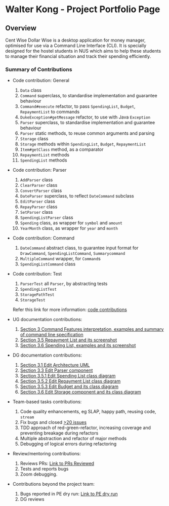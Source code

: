 # Walter Kong - Project Portfolio Page

## Overview
Cent Wise Dollar Wise is a desktop application for money manager, optimised for use via a Command Line Interface (CLI). 
It is specially designed for the hostel students in NUS which aims to help these students to manage their 
financial situation and track their spending efficiently. 

### Summary of Contributions
* Code contribution: General
  1. `Data` class
  1. `Command` superclass, to standardise implementation and guarantee behaviour
  1. `Command#execute` refactor, to pass `SpendingList`, `Budget`, `RepaymentList` to commands
  1. `DukeException#getMessage` refactor, to use with Java `Exception`
  1. `Parser` superclass, to standardise implementation and guarantee behaviour
  1. `Parser` static methods, to reuse common arguments and parsing
  1. `Storage` class
  1. `Storage` methods within `SpendingList`, `Budget`, `RepaymentList`
  1. `Item#getClass` method, as a comparator
  1. `RepaymentList` methods
  1. `SpendingList` methods
  
* Code contribution: Parser
  1. `AddParser` class
  1. `ClearParser` class
  1. `ConvertParser` class
  1. `DateParser` superclass, to reflect `DateCommand` subclass
  1. `EditParser` class
  1. `RepayParser` class
  1. `SetParser` class
  1. `SpendingListParser` class
  1. `Spending` class, as wrapper for `symbol` and `amount`
  1. `YearMonth` class, as wrapper for `year` and `month`

* Code contribution: Command
  1. `DateCommand` abstract class, to guarantee input format for `DrawCommand`, `SpendingListCommand`, `Summarycommand`
  1. `MultipleCommand` wrapper, for `Command`s
  1. `SpendingListCommand` class
  
* Code contribution: Test
  1. `ParserTest` all `Parser`, by abstracting tests
  1. `SpendingListTest`
  1. `StoragePathTest`
  1. `StorageTest`
  
  Refer this link for more information: 
  [code contributions](https://nus-cs2113-ay2021s1.github.io/tp-dashboard/#breakdown=true&search=k-walter&sort=groupTitle&sortWithin=title&since=2020-09-27&timeframe=commit&mergegroup=&groupSelect=groupByRepos&checkedFileTypes=docs~functional-code~test-code~other&tabOpen=true&tabType=authorship&tabAuthor=k-walter&tabRepo=AY2021S1-CS2113T-F14-2%2Ftp%5Bmaster%5D&authorshipIsMergeGroup=false&authorshipFileTypes=functional-code~test-code~other)

* UG documentation contributions:
  1. [Section 3 Command Features interpretation, examples and summary of command line specification](https://github.com/AY2021S1-CS2113T-F14-2/tp/blob/master/docs/UserGuide.md#3-command-features)
  1. [Section 3.5 Repayment List and its screenshot](https://github.com/AY2021S1-CS2113T-F14-2/tp/blob/master/docs/UserGuide.md#35-viewing-repayment-list-summary-repayment-list)
  1. [Section 3.6 Spending List, examples and its screenshot](https://github.com/AY2021S1-CS2113T-F14-2/tp/blob/master/docs/UserGuide.md#36-viewing-spending-list-summary-spending-list)
  
* DG documentation contributions:
  1. [Section 3.1 Edit Architecture UML](https://github.com/AY2021S1-CS2113T-F14-2/tp/blob/master/docs/DeveloperGuide.md#43-edit-feature)
  1. [Section 3.3 Edit Parser component](https://github.com/AY2021S1-CS2113T-F14-2/tp/blob/master/docs/DeveloperGuide.md#33-parser-component)
  1. [Section 3.5.1 Edit Spending List class diagram](https://github.com/AY2021S1-CS2113T-F14-2/tp/blob/master/docs/DeveloperGuide.md#351-spending-list)
  1. [Section 3.5.2 Edit Repayment List class diagram](https://github.com/AY2021S1-CS2113T-F14-2/tp/blob/master/docs/DeveloperGuide.md#352-repayment-list)
  1. [Section 3.5.3 Edit Budget and its class diagram](https://github.com/AY2021S1-CS2113T-F14-2/tp/blob/master/docs/DeveloperGuide.md#353-budget)
  1. [Section 3.6 Edit Storage component and its class diagram](https://github.com/AY2021S1-CS2113T-F14-2/tp/blob/master/docs/DeveloperGuide.md#36-storage-component)
  
* Team-based tasks contributions:
  1. Code quality enhancements, eg SLAP, happy path, reusing code, `stream`
  1. Fix bugs and closed [>20 issues](https://github.com/AY2021S1-CS2113T-F14-2/tp/issues?q=is%3Aclosed+is%3Aissue+assignee%3Ak-walter+)
  1. TDD approach of red-green-refactor, increasing coverage and preventing breakage during refactors
  1. Multiple abstraction and refactor of major methods
  1. Debugging of logical errors during refactoring

* Review/mentoring contributions:
  1. Reviews PRs: [Link to PRs Reviewed](https://github.com/AY2021S1-CS2113T-F14-2/tp/pulls?q=is%3Apr+reviewed-by%3Ak-walter+)
  1. Tests and reports bugs
  1. Zoom debugging.

* Contributions beyond the project team:
  1. Bugs reported in PE dry run: [Link to PE dry run](https://github.com/k-walter/ped/issues) 
  2. DG reviews